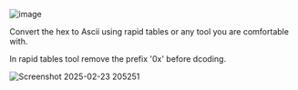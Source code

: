 ![image](https://github.com/user-attachments/assets/7399d547-2944-4d0f-b5d5-8786a6141b4f)


Convert the hex to Ascii using rapid tables or any tool you are comfortable with.

In rapid tables tool remove the prefix '0x' before dcoding.

![Screenshot 2025-02-23 205251](https://github.com/user-attachments/assets/cf483d4d-a6a7-4496-b2d5-23c9af970d3c)
